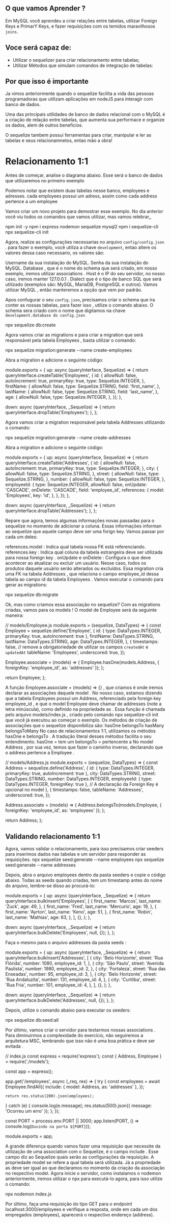 ## O que vamos Aprender ?
Em MySQL você aprendeu a criar relações entre tabelas, utilizar Foreign Keys e PrimarY Keys, e fazer requisições com os temidos maravilhosos `joins`.

## Voce será capaz de:

- Utilizar o sequelizer para criar relacionamento entre tabelas;
- Utilizar Métodos que simulam comandos de integração de tabelas:

## Por que isso é importante
Ja vimos anteriormente quando o sequelize facilita a vida das pessoas programadoras que utilizam aplicações em nodeJS para interagir com banco de dados.

Uma das principais utilidades de banco de dados relacional com o MySQL é a criação de relação entre tabelas, que aumenta sua performace e organize  os dados, alem de outros beneficios.

O sequelize tambem possui ferramentas para criar, manipular e ler as tabelas e seus relacionamnetos, entao mão a obra!

# Relacionamento 1:1

Antes de começar, analise o diagrama abaixo. Esse será o banco de dados que utilizaremos no primeiro exemplo

Podemos notar que existem duas tabelas nesse banco, employees e adresses. cada employees possui um adress, assim como cada address pertence a um employee

Vamos criar um novo projeto para demostrar esse exemplo. No dia anterior  você viu todos os comandos que  vamos utilizar, mas vamos relebrar,,

 npm init -y
 npm i express nodemon sequelize mysql2
 npm i sequelize-cli
 npx sequelize-cli init

 Agora, realize as configurações necessarias no arquivo `config/config.json `. para fazer o exemplo, você  utiliza a chave `development`, entao altere os valores dessa caso necessario, os valores são:

Username da sua instalação do MySQL.
Senha da sua instalação do MySQL.
Database , que é o nome do schema que será criado, em nosso exemplo, iremos utilizar associations .
Host é o IP do seu servidor, no nosso caso, iremos manter 127.0.0.1 .
Dialect que é o tipo de banco SQL que será utilizado (exemplos são: MySQL, MariaDB, PostgreSQL e outros). Vamos utilizar MySQL , então manteremos a opção que vem por padrão.

Apos confugurar o seu `config.json`, precisamos criar o schema que ira conter as nossas tabelas, para fazer isso , utilize o comando abaixo. O schema sera criado com o nome que digitamos na chave `development.database do config.json`

 npx sequelize db:create

 Agora vamos criar as migrations e para criar a migration que será responsável pela tabela Employees , basta utilizar o comando:

  npx sequelize migration:generate --name create-employees

  Abra a migration e adicione o seguinte código:

  module.exports = {
  up: async (queryInterface, Sequelize) => {
    return queryInterface.createTable('Employees', {
      id: {
        allowNull: false,
        autoIncrement: true,
        primaryKey: true,
        type: Sequelize.INTEGER,
      },
      firstName: {
        allowNull: false,
        type: Sequelize.STRING,
        field: 'first_name',
      },
      lastName: {
        allowNull: false,
        type: Sequelize.STRING,
        field: 'last_name',
      },
      age: {
        allowNull: false,
        type: Sequelize.INTEGER,
      },
    });
  },

  down: async (queryInterface, _Sequelize) => {
    return queryInterface.dropTable('Employees');
  },
};

Agora vamos criar a migration responsável pela tabela Addresses utilizando o comando:

 npx sequelize migration:generate --name create-addresses

Abra a migration e adicione o seguinte código:

module.exports = {
  up: async (queryInterface, Sequelize) => {
    return queryInterface.createTable('Addresses', {
      id: {
        allowNull: false,
        autoIncrement: true,
        primaryKey: true,
        type: Sequelize.INTEGER,
      },
      city: {
        allowNull: false,
        type: Sequelize.STRING,
      },
      street: {
        allowNull: false,
        type: Sequelize.STRING,
      },
      number: {
        allowNull: false,
        type: Sequelize.INTEGER,
      },
      employeeId: {
        type: Sequelize.INTEGER,
        allowNull: false,
        onUpdate: 'CASCADE',
        onDelete: 'CASCADE',
        field: 'employee_id',
        references: {
          model: 'Employees',
          key: 'id',
        },
      },
    });
  },

  down: async (queryInterface, _Sequelize) => {
    return queryInterface.dropTable('Addresses');
  },
};

Repare que agora, temos algumas informações  novas passadas para o sequelize no momento de adicionar a coluna. Essas informações informan ao sequelize que aquele campo deve ser uma forign key. Vamos passar por cada um deles:

references.model : Indica qual tabela nossa FK está referenciando.
references.key : Indica qual coluna da tabela estrangeira deve ser utilizada para nossa foreign key .
onUpdate e onDelete : Configura o que deve acontecer ao atualizar ou excluir um usuário. Nesse caso, todos os produtos daquele usuário serão alterados ou excluídos.
Essa migration cria uma FK na tabela Addresses , que relaciona o campo employee_id dessa tabela ao campo id da tabela Employees .
Vamos executar o comando para gerar as migrations:

 npx sequelize db:migrate

 Ok, mas como criamos essa associação no sequelize?
Com as migrations criadas, vamos para os models !
O model de Employee será da seguinte maneira:

// models/Employee.js
module.exports = (sequelize, DataTypes) => {
  const Employee = sequelize.define('Employee', {
    id: { type: DataTypes.INTEGER, primaryKey: true, autoIncrement: true },
    firstName: DataTypes.STRING,
    lastName: DataTypes.STRING,
    age: DataTypes.INTEGER,
  },
  {
    timestamps: false, // remove a obrigatoriedade de utilizar os campos `createdAt` e `updatedAt`
    tableName: 'Employees',
    underscored: true,
  });

  Employee.associate = (models) => {
    Employee.hasOne(models.Address,
      { foreignKey: 'employee_id', as: 'addresses' });
  };

  return Employee;
};

A função Employee.associate = (models) => {} , que criamos é onde iremos declarar as associações daquele model . No nosso caso, estamos dizendo que a tabela Employees possui um Address, referenciado pela foreign key employee_id , e que o model Employee deve chamar de addresses (note a letra minúscula), como definido na propriedade as .
Essa função é chamada pelo arquivo models/index.js , criado pelo comando npx sequelize-cli init que você já executou ao começar o exemplo.
Os métodos de criação de associações que o sequelize disponibiliza são:
hasOne
belongsTo
hasMany
belongsToMany
No caso de relacionamentos 1:1, utilizamos os métodos hasOne e belongsTo . A tradução literal desses métodos facilita o seu entendimento.
hasOne = tem um
belongsTo = pertencente a
No model Address , por sua vez, temos que fazer o caminho inverso, declarando que o address pertence a Employee .


// models/Address.js
module.exports = (sequelize, DataTypes) => {
  const Address = sequelize.define('Address', {
    id: { type: DataTypes.INTEGER, primaryKey: true, autoIncrement: true },
    city: DataTypes.STRING,
    street: DataTypes.STRING,
    number: DataTypes.INTEGER,
    employeeId: { type: DataTypes.INTEGER, foreignKey: true },
    // A declaração da Foreign Key é opcional no model
  },
  {
    timestamps: false,
    tableName: 'Addresses',
    underscored: true,
  });

  Address.associate = (models) => {
    Address.belongsTo(models.Employee,
      { foreignKey: 'employee_id', as: 'employees' });
  };

  return Address;
};

## Validando relacionamento 1:1
Agora, vamos validar o relacionamento, para isso precisamos criar seeders para inserimos dados nas tabelas e um servidor para responder as requisições.
 npx sequelize seed:generate --name employees
 npx sequelize seed:generate --name addresses

 Depois, abra o arquivo employees dentro da pasta seeders e copie o código abaixo. Todas as seeds quando criadas, tem um timestamp antes do nome do arquivo, lembre-se disso ao procurá-lo:

 module.exports = {
  up: async (queryInterface, _Sequelize) => {
    return queryInterface.bulkInsert('Employees',
      [
        {
          first_name: 'Marcos',
          last_name: 'Zuck',
          age: 49,
        },
        {
          first_name: 'Fred',
          last_name: 'Mercurio',
          age: 19,
        },
        {
          first_name: 'Ayrton',
          last_name: 'Keno',
          age: 51,
        },
        {
          first_name: 'Robin',
          last_name: 'Mathias',
          age: 63,
        },
      ],
      {},
    );
  },

  down: async (queryInterface, _Sequelize) => {
    return queryInterface.bulkDelete('Employees', null, {});
  },
};

Faça o mesmo para o arquivo addresses da pasta seeds :

module.exports = {
  up: async (queryInterface, _Sequelize) => {
    return queryInterface.bulkInsert('Addresses',
      [
        {
          city: 'Belo Horizonte',
          street: 'Rua Flórida',
          number: 1080,
          employee_id: 1,
        },
        {
          city: 'São Paulo',
          street: 'Avenida Paulista',
          number: 1980,
          employee_id: 2,
        },
        {
          city: 'Fortaleza',
          street: 'Rua das Enseadas',
          number: 95,
          employee_id: 3,
        },
        {
          city: 'Belo Horizonte',
          street: 'Rua Andaluzita',
          number: 131,
          employee_id: 4,
        },
        {
          city: 'Curitiba',
          street: 'Rua Fria',
          number: 101,
          employee_id: 4,
        },
      ],
      {},
    );
  },

  down: async (queryInterface, _Sequelize) => {
    return queryInterface.bulkDelete('Addresses', null, {});
  },
};

Depois, utilize o comando abaixo para executar os seeders:

 npx sequelize db:seed:all

 Por último, vamos criar o servidor para testarmos nossas associations . Para diminuirmos a complexidade do exercício, não seguiremos a arquitetura MSC, lembrando que isso não é uma boa prática e deve ser evitada .

// index.js
const express = require('express');
const { Address, Employee } = require('./models');

const app = express();

app.get('/employees', async (_req, res) => {
  try {
    const employees = await Employee.findAll({
      include: { model: Address, as: 'addresses' },
    });

    return res.status(200).json(employees);
  } catch (e) {
    console.log(e.message);
    res.status(500).json({ message: 'Ocorreu um erro' });
  };
});

const PORT = process.env.PORT || 3000;
app.listen(PORT, () => console.log(`Ouvindo na porta ${PORT}`));

module.exports = app;

A grande diferença quando vamos fazer uma requisição que necessite da utilização de uma association com o Sequelize, é o campo include . Esse campo diz ao Sequelize quais serão as configurações da requisição. A propriedade model se refere a qual tabela será utilizada. Já a propriedade as deve ser igual ao que declaramos no momento da criação da associação no respectivo model.
Agora inicie o servidor, como instalamos o nodemon anteriormente, iremos utilizar o npx para executá-lo agora, para isso utilize o comando:

 npx nodemon index.js

 Por último, faça uma requisição do tipo GET para o endpoint localhost:3000/employees e verifique a resposta, onde em cada um dos empregados (employees), aparecerá o respectivo endereço (address).
